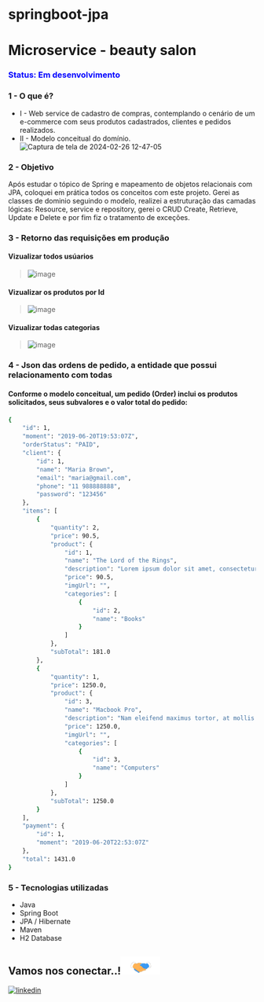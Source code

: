 # springboot-jpa

# Microservice - beauty salon
<h3 style="color:blue"> Status: Em desenvolvimento</h3>

### 1 - O que é?
- I - Web service de cadastro de compras, contemplando o cenário de um e-commerce com seus produtos cadastrados, clientes e pedidos realizados.
- II - Modelo conceitual do domínio.
![Captura de tela de 2024-02-26 12-47-05](https://github.com/JhoneRodrigues/springboot-jpa/assets/110574688/f7957f21-47e3-4f68-8c7f-68aae5f99a0c)


### 2 - Objetivo
Após estudar o tópico de Spring e mapeamento de objetos relacionais com JPA, coloquei em prática todos os conceitos com este projeto. Gerei as classes de dominio seguindo o modelo, realizei a estruturação das camadas lógicas: Resource, service e repository, gerei o CRUD Create, Retrieve, Update e Delete e por fim fiz o tratamento de exceções.

### 3 - Retorno das requisições em produção
#### Vizualizar todos usúarios
> ![image](https://user-images.githubusercontent.com/110574688/263355105-f1341b7c-36e6-412d-a6d8-9ae5eec4f6f8.png)

#### Vizualizar os produtos por Id
> ![image](https://user-images.githubusercontent.com/110574688/263355351-ab00a10a-5704-46cf-97a6-52e3a53a0e2a.png)

#### Vizualizar todas categorias
> ![image](https://user-images.githubusercontent.com/110574688/263355510-372bd98f-8978-4852-b4c3-6294d31b4d1c.png)

### 4 - Json das ordens de pedido, a entidade que possui relacionamento com todas

#### Conforme o modelo conceitual, um pedido (Order) inclui os produtos solicitados, seus subvalores e o valor total do pedido:
```bash
{
    "id": 1,
    "moment": "2019-06-20T19:53:07Z",
    "orderStatus": "PAID",
    "client": {
        "id": 1,
        "name": "Maria Brown",
        "email": "maria@gmail.com",
        "phone": "11 988888888",
        "password": "123456"
    },
    "items": [
        {
            "quantity": 2,
            "price": 90.5,
            "product": {
                "id": 1,
                "name": "The Lord of the Rings",
                "description": "Lorem ipsum dolor sit amet, consectetur.",
                "price": 90.5,
                "imgUrl": "",
                "categories": [
                    {
                        "id": 2,
                        "name": "Books"
                    }
                ]
            },
            "subTotal": 181.0
        },
        {
            "quantity": 1,
            "price": 1250.0,
            "product": {
                "id": 3,
                "name": "Macbook Pro",
                "description": "Nam eleifend maximus tortor, at mollis.",
                "price": 1250.0,
                "imgUrl": "",
                "categories": [
                    {
                        "id": 3,
                        "name": "Computers"
                    }
                ]
            },
            "subTotal": 1250.0
        }
    ],
    "payment": {
        "id": 1,
        "moment": "2019-06-20T22:53:07Z"
    },
    "total": 1431.0
}
```
### 5 - Tecnologias utilizadas
<ul>
  <li>Java</li>
  <li>Spring Boot</li>
  <li>JPA / Hibernate</li>
  <li>Maven</li>
  <li>H2 Database</li>
</ul>

## <b> Vamos nos conectar..!</b><img src="https://github.com/0xAbdulKhalid/0xAbdulKhalid/raw/main/assets/mdImages/handshake.gif" width ="80">
<a href="https://www.linkedin.com/in/jhonerodrigues/" target="_blank">
<img src="https://img.shields.io/badge/linkedin:  jhone rodrigues-%2300acee.svg?color=405DE6&style=for-the-badge&logo=linkedin&logoColor=white" alt=linkedin style="margin-bottom: 5px;"/>
</a>
